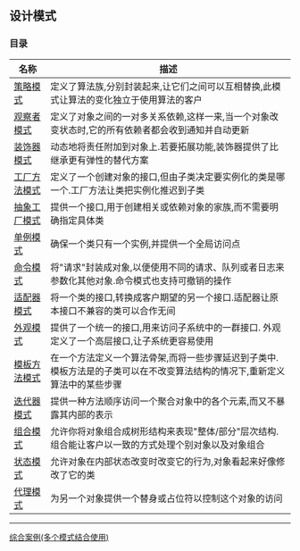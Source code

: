 ## 设计模式

### 目录

|  名称 |   描述     |
|---- |    ----       | 
| [策略模式](https://github.com/27392/java-notes/blob/master/src/main/java/cn/haohaoli/book/headfirst/strategy/%E7%AD%96%E7%95%A5%E6%A8%A1%E5%BC%8F.md)| 定义了算法族,分别封装起来,让它们之间可以互相替换,此模式让算法的变化独立于使用算法的客户|
| [观察者模式](https://github.com/27392/java-notes/blob/master/src/main/java/cn/haohaoli/book/headfirst/observer/%E8%A7%82%E5%AF%9F%E8%80%85%E6%A8%A1%E5%BC%8F.md)| 定义了对象之间的一对多关系依赖,这样一来,当一个对象改变状态时,它的所有依赖者都会收到通知并自动更新|
| [装饰器模式](https://github.com/27392/java-notes/blob/master/src/main/java/cn/haohaoli/book/headfirst/decorator/%E8%A3%85%E9%A5%B0%E5%99%A8%E6%A8%A1%E5%BC%8F.md)| 动态地将责任附加到对象上.若要拓展功能,装饰器提供了比继承更有弹性的替代方案|
| [工厂方法模式](https://github.com/27392/java-notes/blob/master/src/main/java/cn/haohaoli/book/headfirst/factory/%E5%B7%A5%E5%8E%82%E6%A8%A1%E5%BC%8F.md)| 定义了一个创建对象的接口,但由子类决定要实例化的类是哪一个.工厂方法让类把实例化推迟到子类 |
| [抽象工厂模式](https://github.com/27392/java-notes/blob/master/src/main/java/cn/haohaoli/book/headfirst/factory/%E5%B7%A5%E5%8E%82%E6%A8%A1%E5%BC%8F.md)| 提供一个接口,用于创建相关或依赖对象的家族,而不需要明确指定具体类 |
| [单例模式](https://github.com/27392/java-notes/blob/master/src/main/java/cn/haohaoli/book/headfirst/singleton/%E5%8D%95%E4%BE%8B%E6%A8%A1%E5%BC%8F.md)| 确保一个类只有一个实例,并提供一个全局访问点 |
| [命令模式](https://github.com/27392/java-notes/blob/master/src/main/java/cn/haohaoli/book/headfirst/command/%E5%91%BD%E4%BB%A4%E6%A8%A1%E5%BC%8F.md)| 将"请求"封装成对象,以便使用不同的请求、队列或者日志来参数化其他对象.命令模式也支持可撤销的操作 |
| [适配器模式](https://github.com/27392/java-notes/blob/master/src/main/java/cn/haohaoli/book/headfirst/adapter/%E9%80%82%E9%85%8D%E5%99%A8%E6%A8%A1%E5%BC%8F.md)| 将一个类的接口,转换成客户期望的另一个接口.适配器让原本接口不兼容的类可以合作无间 |
| [外观模式](https://github.com/27392/java-notes/blob/master/src/main/java/cn/haohaoli/book/headfirst/facade/%E5%A4%96%E8%A7%82%E6%A8%A1%E5%BC%8F.md)| 提供了一个统一的接口,用来访问子系统中的一群接口. 外观定义了一个高层接口,让子系统更容易使用 |
| [模板方法模式](https://github.com/27392/java-notes/blob/master/src/main/java/cn/haohaoli/book/headfirst/template/%E6%A8%A1%E6%9D%BF%E6%96%B9%E6%B3%95%E6%A8%A1%E5%BC%8F.md)| 在一个方法定义一个算法骨架,而将一些步骤延迟到子类中.模板方法是的子类可以在不改变算法结构的情况下,重新定义算法中的某些步骤 |
| [迭代器模式](https://github.com/27392/java-notes/blob/master/src/main/java/cn/haohaoli/book/headfirst/iterator/%E8%BF%AD%E4%BB%A3%E5%99%A8%E6%A8%A1%E5%BC%8F.md)| 提供一种方法顺序访问一个聚合对象中的各个元素,而又不暴露其内部的表示 |
| [组合模式](https://github.com/27392/java-notes/blob/master/src/main/java/cn/haohaoli/book/headfirst/composite/%E7%BB%84%E5%90%88%E6%A8%A1%E5%BC%8F.md)| 允许你将对象组合成树形结构来表现"整体/部分"层次结构. 组合能让客户以一致的方式处理个别对象以及对象组合 |
| [状态模式](https://github.com/27392/java-notes/blob/master/src/main/java/cn/haohaoli/book/headfirst/state/%E7%8A%B6%E6%80%81%E6%A8%A1%E5%BC%8F.md)| 允许对象在内部状态改变时改变它的行为,对象看起来好像修改了它的类 |
| [代理模式](https://github.com/27392/java-notes/blob/master/src/main/java/cn/haohaoli/book/headfirst/proxy/%E4%BB%A3%E7%90%86%E6%A8%A1%E5%BC%8F.md)| 为另一个对象提供一个替身或占位符以控制这个对象的访问 |

---
[综合案例(多个模式结合使用)](https://github.com/27392/java-notes/blob/master/src/main/java/cn/haohaoli/book/headfirst/demo/%E6%A1%88%E4%BE%8B.md)
